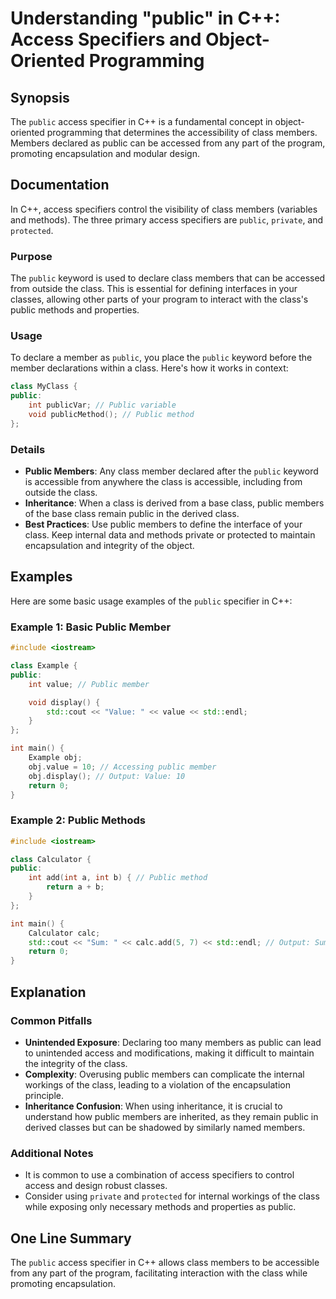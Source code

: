 <!--
Meta Description: # Understanding "public" in C++: Access Specifiers and Object-Oriented Programming ## Synopsis The `public` access specifier in C++ is a fundamental c...
Meta Keywords: public, class, members, access, int
-->

# Understanding "public" in C++: Access Specifiers and Object-Oriented Programming

## Synopsis
The `public` access specifier in C++ is a fundamental concept in object-oriented programming that determines the accessibility of class members. Members declared as public can be accessed from any part of the program, promoting encapsulation and modular design.

## Documentation
In C++, access specifiers control the visibility of class members (variables and methods). The three primary access specifiers are `public`, `private`, and `protected`. 

### Purpose
The `public` keyword is used to declare class members that can be accessed from outside the class. This is essential for defining interfaces in your classes, allowing other parts of your program to interact with the class's public methods and properties.

### Usage
To declare a member as `public`, you place the `public` keyword before the member declarations within a class. Here's how it works in context:

```cpp
class MyClass {
public:
    int publicVar; // Public variable
    void publicMethod(); // Public method
};
```

### Details
- **Public Members**: Any class member declared after the `public` keyword is accessible from anywhere the class is accessible, including from outside the class.
- **Inheritance**: When a class is derived from a base class, public members of the base class remain public in the derived class.
- **Best Practices**: Use public members to define the interface of your class. Keep internal data and methods private or protected to maintain encapsulation and integrity of the object.

## Examples
Here are some basic usage examples of the `public` specifier in C++:

### Example 1: Basic Public Member
```cpp
#include <iostream>

class Example {
public:
    int value; // Public member

    void display() {
        std::cout << "Value: " << value << std::endl;
    }
};

int main() {
    Example obj;
    obj.value = 10; // Accessing public member
    obj.display(); // Output: Value: 10
    return 0;
}
```

### Example 2: Public Methods
```cpp
#include <iostream>

class Calculator {
public:
    int add(int a, int b) { // Public method
        return a + b;
    }
};

int main() {
    Calculator calc;
    std::cout << "Sum: " << calc.add(5, 7) << std::endl; // Output: Sum: 12
    return 0;
}
```

## Explanation
### Common Pitfalls
- **Unintended Exposure**: Declaring too many members as public can lead to unintended access and modifications, making it difficult to maintain the integrity of the class.
- **Complexity**: Overusing public members can complicate the internal workings of the class, leading to a violation of the encapsulation principle.
- **Inheritance Confusion**: When using inheritance, it is crucial to understand how public members are inherited, as they remain public in derived classes but can be shadowed by similarly named members.

### Additional Notes
- It is common to use a combination of access specifiers to control access and design robust classes.
- Consider using `private` and `protected` for internal workings of the class while exposing only necessary methods and properties as public.

## One Line Summary
The `public` access specifier in C++ allows class members to be accessible from any part of the program, facilitating interaction with the class while promoting encapsulation.